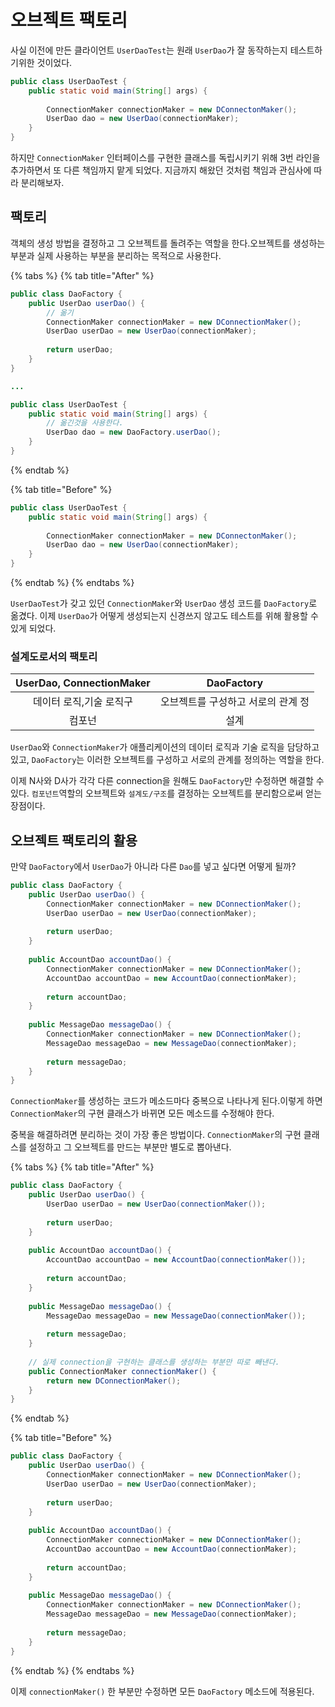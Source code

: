 # 오브젝트 팩토리

사실 이전에 만든 클라이언트 `UserDaoTest`는 원래 `UserDao`가 잘 동작하는지 테스트하기위한 것이었다.

```java
public class UserDaoTest {
    public static void main(String[] args) {
    
        ConnectionMaker connectionMaker = new DConnectonMaker();
        UserDao dao = new UserDao(connectionMaker);
    }
}
```

하지만 `ConnectionMaker` 인터페이스를 구현한 클래스를 독립시키기 위해 3번 라인을 추가하면서 또 다른 책임까지 맡게 되었다. 지금까지 해왔던 것처럼 책임과 관심사에 따라 분리해보자.

## 팩토리

객체의 생성 방법을 결정하고 그 오브젝트를 돌려주는 역할을 한다.오브젝트를 생성하는 부분과 실제 사용하는 부분을 분리하는 목적으로 사용한다.

{% tabs %}
{% tab title="After" %}
```java
public class DaoFactory {
    public UserDao userDao() {
        // 옮기
        ConnectionMaker connectionMaker = new DConnectionMaker();
        UserDao userDao = new UserDao(connectionMaker);
        
        return userDao;
    }
}

...

public class UserDaoTest {
    public static void main(String[] args) {
        // 옮긴것을 사용한다.
        UserDao dao = new DaoFactory.userDao();
    }
}
```
{% endtab %}

{% tab title="Before" %}
```java
public class UserDaoTest {
    public static void main(String[] args) {
    
        ConnectionMaker connectionMaker = new DConnectonMaker();
        UserDao dao = new UserDao(connectionMaker);
    }
}
```
{% endtab %}
{% endtabs %}

`UserDaoTest`가 갖고 있던 `ConnectionMaker`와 `UserDao` 생성 코드를 `DaoFactory`로 옮겼다. 이제 `UserDao`가 어떻게 생성되는지 신경쓰지 않고도 테스트를 위해 활용할 수있게 되었다.

### 설계도로서의 팩토리

| UserDao, ConnectionMaker | DaoFactory |
| :---: | :---: |
| 데이터 로직,기술 로직구 | 오브젝트를 구성하고 서로의 관계 정 |
| 컴포넌 | 설계 |

`UserDao`와 `ConnectionMaker`가 애플리케이션의 데이터 로직과 기술 로직을 담당하고 있고, `DaoFactory`는 이러한 오브젝트를 구성하고 서로의 관계를 정의하는 역할을 한다.

이제 N사와 D사가 각각 다른 connection을 원해도 `DaoFactory`만 수정하면 해결할 수 있다. `컴포넌트`역할의 오브젝트와 `설계도/구조`를 결정하는 오브젝트를 분리함으로써 얻는 장점이다.

## 오브젝트 팩토리의 활용

만약 `DaoFactory`에서 `UserDao`가 아니라 다른 `Dao`를 넣고 싶다면 어떻게 될까?

```java
public class DaoFactory {
    public UserDao userDao() {
        ConnectionMaker connectionMaker = new DConnectionMaker();
        UserDao userDao = new UserDao(connectionMaker);
        
        return userDao;
    }
    
    public AccountDao accountDao() {
        ConnectionMaker connectionMaker = new DConnectionMaker();
        AccountDao accountDao = new AccountDao(connectionMaker);
        
        return accountDao;
    }
    
    public MessageDao messageDao() {
        ConnectionMaker connectionMaker = new DConnectionMaker();
        MessageDao messageDao = new MessageDao(connectionMaker);
        
        return messageDao;
    }
}
```

`ConnectionMaker`를 생성하는 코드가 메소드마다 중복으로 나타나게 된다.이렇게 하면 `ConnectionMaker`의 구현 클래스가 바뀌면 모든 메소드를 수정해야 한다.

중복을 해결하려면 분리하는 것이 가장 좋은 방법이다. `ConnectionMaker`의 구현 클래스를 설정하고 그 오브젝트를 만드는 부분만 별도로 뽑아낸다.

{% tabs %}
{% tab title="After" %}
```java
public class DaoFactory {
    public UserDao userDao() {
        UserDao userDao = new UserDao(connectionMaker());
        
        return userDao;
    }
    
    public AccountDao accountDao() {
        AccountDao accountDao = new AccountDao(connectionMaker());
        
        return accountDao;
    }
    
    public MessageDao messageDao() {
        MessageDao messageDao = new MessageDao(connectionMaker());
        
        return messageDao;
    }
    
    // 실제 connection을 구현하는 클래스를 생성하는 부분만 따로 빼낸다.
    public ConnectionMaker connectionMaker() {
        return new DConnectionMaker();
    }
}
```
{% endtab %}

{% tab title="Before" %}
```java
public class DaoFactory {
    public UserDao userDao() {
        ConnectionMaker connectionMaker = new DConnectionMaker();
        UserDao userDao = new UserDao(connectionMaker);
        
        return userDao;
    }
    
    public AccountDao accountDao() {
        ConnectionMaker connectionMaker = new DConnectionMaker();
        AccountDao accountDao = new AccountDao(connectionMaker);
        
        return accountDao;
    }
    
    public MessageDao messageDao() {
        ConnectionMaker connectionMaker = new DConnectionMaker();
        MessageDao messageDao = new MessageDao(connectionMaker);
        
        return messageDao;
    }
}
```
{% endtab %}
{% endtabs %}

이제 `connectionMaker()` 한 부분만 수정하면 모든 `DaoFactory` 메소드에 적용된다.



